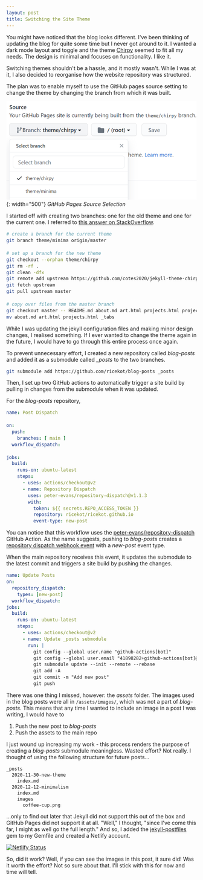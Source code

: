 ```yaml
---
layout: post
title: Switching the Site Theme
---
```


You might have noticed that the blog looks different. I've been thinking of updating the blog for quite some time but I never got around to it. I wanted a dark mode layout and toggle and the theme [Chirpy](https://github.com/cotes2020/jekyll-theme-chirpy) seemed to fit all my needs. The design is minimal and focuses on functionality. I like it.

Switching themes shouldn't be a hassle, and it mostly wasn't. While I was at it, I also decided to reorganise how the website repository was structured.

The plan was to enable myself to use the GitHub pages source setting to change the theme by changing the branch from which it was built.

![GitHub Pages Source Selection Option](images/gh-pages-source.png){: width="500"}
_GitHub Pages Source Selection_

I started off with creating two branches: one for the old theme and one for the current one. I referred to [this answer on StackOverflow](https://stackoverflow.com/a/37186333/).

```bash
# create a branch for the current theme
git branch theme/minima origin/master

# set up a branch for the new theme
git checkout --orphan theme/chirpy
git rm -rf .
git clean -dfx
git remote add upstream https://github.com/cotes2020/jekyll-theme-chirpy.git
git fetch upstream
git pull upstream master

# copy over files from the master branch
git checkout master -- README.md about.md art.html projects.html projects assets
mv about.md art.html projects.html _tabs
```

While I was updating the jekyll configuration files and making minor design changes, I realised something. If I ever wanted to change the theme again in the future, I would have to go through this entire process once again.

To prevent unnecessary effort, I created a new repository called _blog-posts_ and added it as a submodule called *_posts* to the two branches.

```bash
git submodule add https://github.com/ricekot/blog-posts _posts
```

Then, I set up two GitHub actions to automatically trigger a site build by pulling in changes from the submodule when it was updated. 

For the *blog-posts* repository,
```yaml
name: Post Dispatch

on:
  push:
    branches: [ main ]
  workflow_dispatch:

jobs:
  build:
    runs-on: ubuntu-latest
    steps:
      - uses: actions/checkout@v2
      - name: Repository Dispatch
        uses: peter-evans/repository-dispatch@v1.1.3
        with:
          token: ${{ secrets.REPO_ACCESS_TOKEN }}
          repository: ricekot/ricekot.github.io
          event-type: new-post
```

You can notice that this workflow uses the [peter-evans/repository-dispatch](https://github.com/peter-evans/repository-dispatch) GitHub Action. As the name suggests, pushing to *blog-posts* creates a [repository dispatch webhook event](https://docs.github.com/en/free-pro-team@latest/actions/reference/events-that-trigger-workflows#repository_dispatch) with a *new-post* event type. 

When the main repository receives this event, it updates the submodule to the latest commit and triggers a site build by pushing the changes.

```yaml
name: Update Posts
on:
  repository_dispatch:
    types: [new-post]
  workflow_dispatch:
jobs:
  build:
    runs-on: ubuntu-latest
    steps:
      - uses: actions/checkout@v2
      - name: Update _posts submodule
        run: |
          git config --global user.name "github-actions[bot]"
          git config --global user.email "41898282+github-actions[bot]@users.noreply.github.com"
          git submodule update --init --remote --rebase
          git add -A
          git commit -m "Add new post"
          git push
```

There was one thing I missed, however: the *assets* folder. The images used in the blog posts were all in `/assets/images/`, which was not a part of *blog-posts*. This means that any time I wanted to include an image in a post I was writing, I would have to 
  1. Push the new post to *blog-posts*
  2. Push the assets to the main repo

I just wound up increasing my work - this process renders the purpose of creating a *blog-posts* submodule meaningless. Wasted effort? Not really. I thought of using the following structure for future posts...

```
_posts
  2020-11-30-new-theme
    index.md
  2020-12-12-minimalism
    index.md
    images
      coffee-cup.png
```

...only to find out later that Jekyll did not support this out of the box and GitHub Pages did not support it at all. "Well," I thought, "since I've come this far, I might as well go the full length."
And so, I added the [jekyll-postfiles](https://nhoizey.github.io/jekyll-postfiles/) gem to my Gemfile and created a Netlify account.

[![Netlify Status](https://api.netlify.com/api/v1/badges/853f518f-2e43-4207-a8c7-0cd30a3a9e8c/deploy-status)](https://app.netlify.com/sites/ricekot/deploys)

So, did it work? Well, if you can see the images in this post, it sure did! Was it worth the effort? Not so sure about that. I'll stick with this for now and time will tell.
